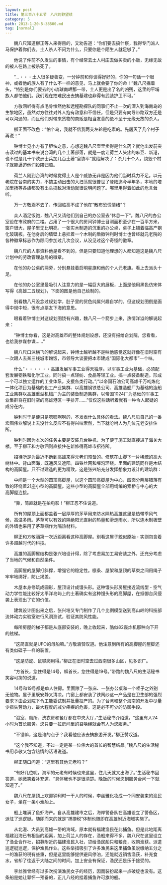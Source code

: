 ```yaml
---
layout: post
title: 第三百八十五节　八尺的野望续
category: 5
path: 2013-1-20-5-38500.md
tag: [normal]
---
```


　　魏八尺知道柳正等人来得目的，又劝告道：“你们要去搞什察，我得专门派人马保护着你们去。土人杀人不问为什么，只要你是个陌生人就足够了。”

　　他说了件前不久发生的事情，有个经常去土人村庄去做买卖的小贩，无缘无故的被人在路上被杀死了。

　　“…・・・土人很多疑善变，一分钟前和你谈得好好的，你的一句话一个眼神，或者他的族人有了什么不一样的意见，马上就会要了你的命！”魏八尺摇着头，“特别是你们要去的小琉球南岬那一带，土人更是出了名的凶残，这里的平埔族人都怕他们。我们现在拍难民出去搞基建也非得有武装护卫不可。”

　　方敬涵听得有点毛骨悚然他和远程勘探队的同事们不止一次的深入到海南岛的生黎地区，虽然对方往往对外人抱有敌意和不信任，但是只要有向导带路双方还是可以沟通的，而且他们对带来货物的商贩是相当友善的绝不至于无缘无故的杀人。

　　柳正面不改色：“怕个鸟，我就不信我两支左轮是吃素的。先屠灭了几个村子再说！”

　　钟博士见小方有了胆怯之意，心想这魏八尺壶里卖得是什么药？就他出发前突击读过的基本书来说台湾的几个土著部落，就是一度让荷兰人头疼的麻豆、新港，也不过是几十个欧洲士兵加几百土著“皇协军”就给解决了：杀几十个人，烧毁个村子就能逼迫他们投降归顺。

　　荷兰人刚到台湾的时候觉得土人是个威胁无非是因为他们当时兵力不足。以元老院在台南的实力，不搞主动出击的大扫荡就很普世了登陆迄今半年多，本地的塔加里扬等各族都没有出头搞敌对活动就很说明问题了。哪里用得着如此的危言耸听。

　　万一方敬涵不去了，传回临高不成了他在“散布恐慌情绪”？

　　众人酒足饭饱，魏八尺又请他们到自己的办公室去“休息一下”。魏八尺的办公室设在市政府的二楼。占用了一个很大的房间钟博士目测面积至少在一百平方米，窗户很大，屋子里无比明亮。一张实木制造的沉重的办公桌，桌子上铺着临高产钢化玻璃板。在他身后的墙壁上悬挂着一个木制的盾徽钟利时博士也曾经就元老院的各种徽章标志作为顾问参加过几次会议，从没见过这个奇怪的徽章。

　　魏八尺的人事资料他是看不到的，但是只要知道他理想的人都知道这是魏八尺计划中的劳改管理总局的徽章。

　　在他的办公桌的两旁，分别悬挂着启明星旗和他的个人元老旗。看上去派头十足。

　　在他的办公室里最吸引人注意力的是一幅巨大的展板，上面是他用黑色仿宋体写得《高雄二五规划》，下面的图是他自己绘制的。

　　别看魏八尺没念过规划学，肚子里的货色纯属兴趣自学的。但这规划图倒是画得中规中矩，很有点票友下海的意思。

　　眼看着钟博士对这规划图饶有兴趣，魏八尺一个箭步上来，热情洋溢的解说起来：

　　“钟博士你看，这是对高雄市的整体规划设想，还没有报给企划院，您看看，也给我参谋参谋……”

　　魏八尺口沫横飞的解说起来，钟博士越听越不是味他感觉这就好像在旧时空有一次跟人去某三线城市蹭饭，市领导大谈要把本市建成“国际化大都市”一个味。

　　什么“・・・・・・高雄发展军事工业得天独厚。以军事工业为基础，必须配套发展钢铁和化学工业。同时搞一点轻纺、食品等轻工业。搞一点装备制造。形成一个可以独立运作的工业体系。支援各类行动。”;“以帝国石油公司高雄千万吨炼化一体化项目为基础的化工产业集群、以高雄钢铁总公司、高雄造船厂为基础的造船工业集群以高雄重型机械厂为主的装备制造集群，以帝国1024厂为基础的军事工业集群将在旧时空的高雄港区一字排开……”仅仅这些话听着就有一种令人起疑的成分在内。

　　钟利时于是便只是嗯嗯啊啊的，不发表什么具体的看法。魏八尺见自己的一番宏图伟业解说上去没什么反应不有得兴味索然，当下就吩咐人为几位元老安排住所。

　　钟利时因为本次的任务主要是安装几台钟机，为了便于施工就直接进了海关大楼。至于柳正和方敬涵则直接住在新修得高雄市招待所。

　　招待所是为最近不断到高雄来得元老们预备的。修筑在山脚下一片稀疏的高大树林中。背山面海，既通风又遮阳。四铁丝网和壕沟环绕。里面的建筑同样是木结构的高脚屋。只不过建造的更为精致，这是张兴培充分发挥想象力设计的建筑群：

　　中间是一个大型的圆顶高脚屋，以这个圆形高脚屋为中心，四面分两层错落有致的环绕着21座小型的高脚屋。这些小型的高脚屋全部用绳编的索桥与中心的大高脚屋连接。

　　“靠，简直就是在拍电影！”柳正忍不住说道。

　　所有的屋顶上面都盖着一层厚厚的茅草用来防水隔热高雄这里是热带季风气候，高温多雨。茅草可以有效的隔绝阳光直射的热量和滑走雨水，所以连木制板壁的外墙也采用了茅草捆作为隔热材料。

　　柳正和方敬涵第一次近距离看这种高脚屋。别看这屋子貌似原始・实则包含着许多超越时代的科技。

　　高雄的高脚屋结构是张兴培设计得，除了考虑易加工易安装之外，还充分考虑了当地的气候和自然条件。

　　高脚屋的屋脚打斜撑，增强它的稳定性。檩条、屋架和屋顶的草束之间用绳子牢牢地绑好，防止揭盖。

　　木屋本身修筑成圆形，屋顶设计成馒头形。这种馒头形房屋接近流线型・空气动力学性能比较好太平洋岛屿上的土著确实有这种馒头形的高脚屋，在抵御台风侵袭上表现出了它的价值。

　　建筑设计图出来之后，张兴培又专门制作了几个比例模型送到高山岭的科技部流体动力实验室进行风洞测试，验证其防风性能。

　　每所房屋的梯子都是从底部安装的，晚上收起来，酷似82轰炸机那种向下开的舷梯。

　　“这简直就是UFO的母船嘛。”方敬涵赞叹道。他注意到所有的高脚屋的屋脚还有类似碟子一样的装置。

　　“这是防蛇、鼠攀爬用得。”柳正在旧时空去过西南很多山区，见多识广。

　　“方首长，您住得是14号，柳首长，您住得是19号。”带路的魏八尺的生活秘书笑容可掬的说道。

　　14号和19号都是单人住房。里面除了一张床、一张办公桌和一个柜子之外别无他物。屋子里既安静又清凉。门窗上都安装了铁网纱这一产品是在卫生部的强烈要求下由企划院下令工能委试制并批量投产的。为了台湾和整个海南的开发中尽量少损失劳动力，最大程度的减少疟疾的危害，这是必不可少的防御手段。

　　“浴室、厕所、洗衣房和餐厅都在中央大厅，”生活秘书介绍道，“这里有人24小时为首长服务。您只要一拉房间里的召唤绳就会有人为您服务。”

　　“不错嘛，这是谁的点子？我看他应该去搞旅游开发。”柳正赞叹道。

　　“这个我不知道，不过一定是某一位伟大的首长的智慧结晶。”魏八尺的生活秘书用恭敬又包含热情的话语说道。

　　柳正随口问道：“这里有其他元老吗？”

　　“有好几位呢，海军的元老有时候也来这里，住几天就又出海了。”生活秘书回答道，她微笑着补充道，“具体我也不是很清楚。晚饭的时候您到服务台问一下就知道了。”

　　魏八尺在屋顶上欢迎钟利时一干人的时候，李丝雅化妆成一个同安装束的渔民女子，坐在一条小渔船上。

　　船上堆满了鱼虾海产。自从高雄建市之后，海岸警备队在高雄设立了警备区，派驻了巡逻艇。随即而来的就是“捕捞税”体制也随即在高雄附近海域实施了。

　　从北港、大员到高雄一带的海域，原本就有福建渔民在此捕鱼。但是此地距离福建沿海已有相当的距离，加上荷兰人的存在，渔船来得不多。魏八尺在这里设立了渔业合作社，招募附近的福建渔民入社，贷给渔民船只和粮食，收购渔获。派遣巡逻艇巡逻，保护渔民作业。这些举措吸引了许多渔民来这里捕鱼虽说缴纳五分之一的渔获的税有些重，但是这里能够提供避风停泊，还能就近销售渔获，补充食水，省却了往返于大陆之间的时间。加上安全有保证，渔民还是乐于接受的。

　　李丝雅曾经有过多次扮演渔民女子的经历，因而装扮起来一点破绽也没有。这条船是她让郭怀一预备的，正儿八经的挂着捕鱼许可旗的船。
